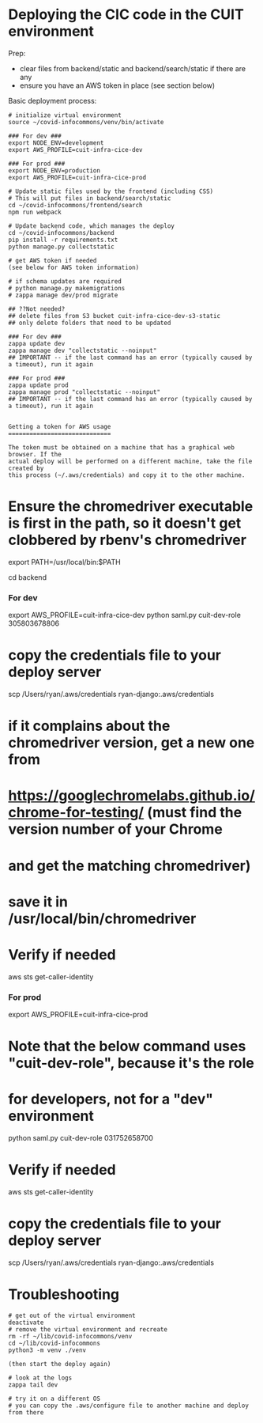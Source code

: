 
Deploying the CIC code in the CUIT environment
===============================================

Prep:
- clear files from backend/static and backend/search/static if there are any
- ensure you have an AWS token in place (see section below)

Basic deployment process:
```
# initialize virtual environment
source ~/covid-infocommons/venv/bin/activate 

### For dev ###
export NODE_ENV=development
export AWS_PROFILE=cuit-infra-cice-dev

### For prod ###
export NODE_ENV=production
export AWS_PROFILE=cuit-infra-cice-prod

# Update static files used by the frontend (including CSS)
# This will put files in backend/search/static
cd ~/covid-infocommons/frontend/search
npm run webpack

# Update backend code, which manages the deploy
cd ~/covid-infocommons/backend
pip install -r requirements.txt
python manage.py collectstatic

# get AWS token if needed
(see below for AWS token information)

# if schema updates are required
# python manage.py makemigrations
# zappa manage dev/prod migrate

## ??Not needed?
## delete files from S3 bucket cuit-infra-cice-dev-s3-static
## only delete folders that need to be updated

### For dev ###
zappa update dev
zappa manage dev "collectstatic --noinput"
## IMPORTANT -- if the last command has an error (typically caused by a timeout), run it again

### For prod ###
zappa update prod
zappa manage prod "collectstatic --noinput"
## IMPORTANT -- if the last command has an error (typically caused by a timeout), run it again


Getting a token for AWS usage
=============================

The token must be obtained on a machine that has a graphical web browser. If the
actual deploy will be performed on a different machine, take the file created by
this process (~/.aws/credentials) and copy it to the other machine.

```
# Ensure the chromedriver executable is first in the path, so it doesn't get clobbered by rbenv's chromedriver
export PATH=/usr/local/bin:$PATH

cd backend

### For dev ###
export AWS_PROFILE=cuit-infra-cice-dev
python saml.py cuit-dev-role 305803678806

# copy the credentials file to your deploy server
scp /Users/ryan/.aws/credentials ryan-django:.aws/credentials

# if it complains about the chromedriver version, get a new one from
# https://googlechromelabs.github.io/chrome-for-testing/ (must find the version number of your Chrome
# and get the matching chromedriver)
# save it in /usr/local/bin/chromedriver

# Verify if needed
aws sts get-caller-identity

### For prod ###
export AWS_PROFILE=cuit-infra-cice-prod

# Note that the below command uses "cuit-dev-role", because it's the role
# for developers, not for a "dev" environment
python saml.py cuit-dev-role 031752658700


# Verify if needed
aws sts get-caller-identity

# copy the credentials file to your deploy server
scp /Users/ryan/.aws/credentials ryan-django:.aws/credentials

Troubleshooting
===============

```
# get out of the virtual environment
deactivate
# remove the virtual environment and recreate
rm -rf ~/lib/covid-infocommons/venv
cd ~/lib/covid-infocommons
python3 -m venv ./venv

(then start the deploy again)

# look at the logs
zappa tail dev

# try it on a different OS
# you can copy the .aws/configure file to another machine and deploy from there
```
